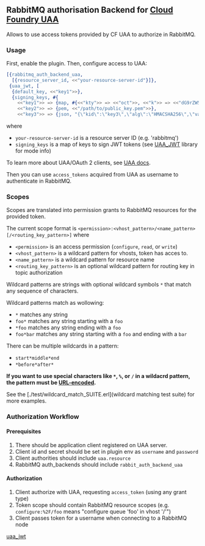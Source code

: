 ## RabbitMQ authorisation Backend for [Cloud Foundry UAA](https://github.com/cloudfoundry/uaa)

Allows to use access tokens provided by CF UAA to authorize in RabbitMQ.

### Usage

First, enable the plugin. Then, configure access to UAA:

``` erlang
[{rabbitmq_auth_backend_uaa,
  [{resource_server_id, <<"your-resource-server-id"}]},
 {uaa_jwt, [
  {default_key, <<"key1">>},
  {signing_keys, #{
    <<"key1">> => {map, #{<<"kty">> => <<"oct">>, <<"k">> => <<"dG9rZW5rZXk">>}},
    <<"key2">> => {pem, <<"/path/to/public_key.pem">>},
    <<"key3">> => {json, "{\"kid\":\"key3\",\"alg\":\"HMACSHA256\",\"value\":\"tokenkey\",\"kty\":\"MAC\",\"use\":\"sig\"}"}}}]}].
```

where

 * `your-resource-server-id` is a resource server ID (e.g. 'rabbitmq')
 * `signing_keys` is a map of keys to sign JWT tokens (see [UAA_JWT](uaa_jwt) library for mode info)

To learn more about UAA/OAuth 2 clients, see [UAA docs](https://github.com/cloudfoundry/uaa/blob/master/docs/UAA-APIs.rst#id73).

Then you can use `access_tokens` acquired from UAA as username to authenticate in RabbitMQ.

### Scopes

Scopes are translated into permission grants to RabbitMQ resources for the provided token.

The current scope format is `<permission>:<vhost_pattern>/<name_pattern>[/<routing_key_pattern>]` where

 * `<permission>` is an access permission (`configure`, `read`, or `write`)
 * `<vhost_pattern>` is a wildcard pattern for vhosts, token has acces to.
 * `<name_pattern>` is a wildcard pattern for resource name
 * `<routing_key_pattern>` is an optional wildcard pattern for routing key in topic authorization

Wildcard patterns are strings with optional wildcard symbols `*` that match
any sequence of characters.

Wildcard patterns match as wollowing:

 * `*` matches any string
 * `foo*` matches any string starting with a `foo`
 * `*foo` matches any string ending with a `foo`
 * `foo*bar` matches any string starting with a `foo` and ending with a `bar`

There can be multiple wildcards in a pattern:

 * `start*middle*end`
 * `*before*after*`

**If you want to use special characters like `*`, `%`, or `/` in a wildacrd pattern,
the pattern must be [URL-encoded](https://en.wikipedia.org/wiki/Percent-encoding).**

See the [./test/wildcard_match_SUITE.erl](wildcard matching test suite) for more examples.

### Authorization Workflow

#### Prerequisites

1. There should be application client registered on UAA server.
2. Client id and secret should be set in plugin env as `username` and `password`
3. Client authorities should include `uaa.resource`
4. RabbitMQ auth_backends should include `rabbit_auth_backend_uaa`

#### Authorization

1. Client authorize with UAA, requesting `access_token` (using any grant type)
2. Token scope should contain RabbitMQ resource scopes (e.g. `configure:%2F/foo` means "configure queue 'foo' in vhost '/'")
3. Client passes token for a username when connecting to a RabbitMQ node

[uaa_jwt](https://github.com/rabbitmq/uaa_jwt)
